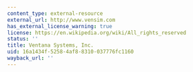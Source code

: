 ```yaml
---
content_type: external-resource
external_url: http://www.vensim.com
has_external_license_warning: true
license: https://en.wikipedia.org/wiki/All_rights_reserved
status: ''
title: Ventana Systems, Inc.
uid: 16a1434f-5258-4af8-8310-037776fc1160
wayback_url: ''
---
```

